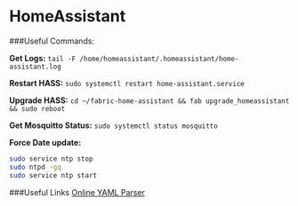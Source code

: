 # HomeAssistant

###Useful Commands:

**Get Logs:** `tail -F /home/homeassistant/.homeassistant/home-assistant.log`

**Restart HASS:** `sudo systemctl restart home-assistant.service`

**Upgrade HASS:** `cd ~/fabric-home-assistant && fab upgrade_homeassistant && sudo reboot`

**Get Mosquitto Status:** `sudo systemctl status mosquitto`

**Force Date update:** 
```bash
sudo service ntp stop 
sudo ntpd -gq  
sudo service ntp start
```

###Useful Links
[Online YAML Parser](https://yaml-online-parser.appspot.com/)

